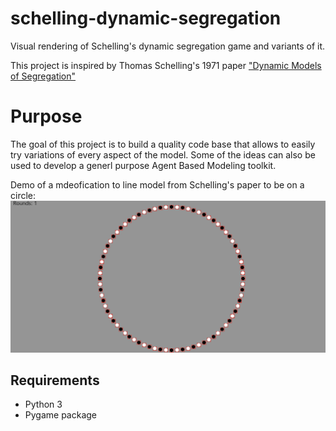 # schelling-dynamic-segregation
Visual rendering of Schelling's dynamic segregation game and variants of it.

This project is inspired by Thomas Schelling's 1971 paper ["Dynamic Models of Segregation"](https://www.stat.berkeley.edu/~aldous/157/Papers/Schelling_Seg_Models.pdf)

# Purpose
The goal of this project is to build a quality code base that allows to easily try variations of every aspect of the model. Some of the ideas can also be used to develop a generl purpose Agent Based Modeling toolkit.

Demo of a mdeofication to line model from Schelling's paper to be on a circle:
![alt text](https://github.com/youcefm/schelling-dynamic-segregation/blob/master/segregation_game_circle_demo.gif)

  
## Requirements
- Python 3
- Pygame package
